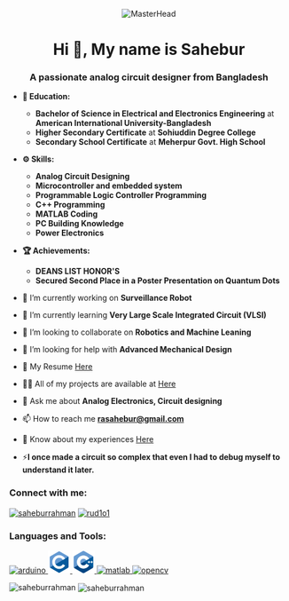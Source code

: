 <p align="center">
  <img src="https://img.freepik.com/free-photo/microchip-processor-wallpaper_1409-5914.jpg" alt="MasterHead" />
</p>

<h1 align="center">Hi 👋, My name is Sahebur</h1>
<h3 align="center">A passionate analog circuit designer from Bangladesh</h3>

- <b>📖 Education:</b>
  - <b>Bachelor of Science in Electrical and Electronics Engineering</b>
   at <b>American International University-Bangladesh</b>
  - <b>Higher Secondary Certificate</b>
   at <b>Sohiuddin Degree College</b>
  - <b>Secondary School Certificate</b>
   at <b>Meherpur Govt. High School</b>
- <b>⚙️ Skills:</b>
  - <b>Analog Circuit Designing</b>
  - <b>Microcontroller and embedded system</b>
  - <b>Programmable Logic Controller Programming</b>
  - <b>C++ Programming</b>
  - <b>MATLAB Coding</b>
  - <b>PC Building Knowledge</b>
  - <b>Power Electronics</b>

- <b>🏆 Achievements:</b>
  - <b>DEANS LIST HONOR'S</b>
  - <b>Secured Second Place in a Poster Presentation on Quantum Dots</b>
  
- 🔭 I’m currently working on **Surveillance Robot**

- 🌱 I’m currently learning **Very Large Scale Integrated Circuit (VLSI)**

- 👯 I’m looking to collaborate on **Robotics and Machine Leaning**

- 🤝 I’m looking for help with **Advanced Mechanical Design**

- 📑 My Resume [Here](https://github.com/SaheburRahman/Resume)

- 👨‍💻 All of my projects are available at [Here](https://github.com/SaheburRahman/Projects)

- 💬 Ask me about **Analog Electronics, Circuit designing**

- 📫 How to reach me **rasahebur@gmail.com**

- 📄 Know about my experiences [Here](https://github.com/SaheburRahman/Experiences)

- ⚡**I once made a circuit so complex that even I had to debug myself to understand it later.**

<h3 align="left">Connect with me:</h3>
<p align="left">
<a href="https://linkedin.com/in/saheburrahman" target="blank"><img align="center" src="https://raw.githubusercontent.com/rahuldkjain/github-profile-readme-generator/master/src/images/icons/Social/linked-in-alt.svg" alt="saheburrahman" height="30" width="40" /></a>
<a href="https://discord.gg/rud1o1" target="blank"><img align="center" src="https://raw.githubusercontent.com/rahuldkjain/github-profile-readme-generator/master/src/images/icons/Social/discord.svg" alt="rud1o1" height="30" width="40" /></a>
</p>

<h3 align="left">Languages and Tools:</h3>
<p align="left"> <a href="https://www.arduino.cc/" target="_blank" rel="noreferrer"> <img src="https://cdn.worldvectorlogo.com/logos/arduino-1.svg" alt="arduino" width="40" height="40"/> </a> <a href="https://www.cprogramming.com/" target="_blank" rel="noreferrer"> <img src="https://raw.githubusercontent.com/devicons/devicon/master/icons/c/c-original.svg" alt="c" width="40" height="40"/> </a> <a href="https://www.w3schools.com/cpp/" target="_blank" rel="noreferrer"> <img src="https://raw.githubusercontent.com/devicons/devicon/master/icons/cplusplus/cplusplus-original.svg" alt="cplusplus" width="40" height="40"/> </a> <a href="https://www.mathworks.com/" target="_blank" rel="noreferrer"> <img src="https://upload.wikimedia.org/wikipedia/commons/2/21/Matlab_Logo.png" alt="matlab" width="40" height="40"/> </a> <a href="https://opencv.org/" target="_blank" rel="noreferrer"> <img src="https://www.vectorlogo.zone/logos/opencv/opencv-icon.svg" alt="opencv" width="40" height="40"/> </a> </p>

<p><img align="left" src="https://github-readme-stats.vercel.app/api/top-langs?username=saheburrahman&show_icons=true&locale=en&layout=compact" alt="saheburrahman" /></p>

<p>&nbsp;<img align="center" src="https://github-readme-stats.vercel.app/api?username=saheburrahman&show_icons=true&locale=en" alt="saheburrahman" /></p>

